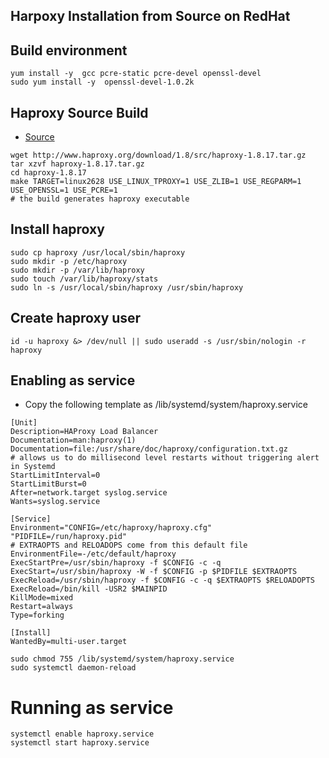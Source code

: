 ## Harpoxy  Installation from Source on RedHat

## Build environment
```
yum install -y  gcc pcre-static pcre-devel openssl-devel 
sudo yum install -y  openssl-devel-1.0.2k
```
## Haproxy Source Build
* [Source](http://www.haproxy.org/download/)
```
wget http://www.haproxy.org/download/1.8/src/haproxy-1.8.17.tar.gz
tar xzvf haproxy-1.8.17.tar.gz
cd haproxy-1.8.17
make TARGET=linux2628 USE_LINUX_TPROXY=1 USE_ZLIB=1 USE_REGPARM=1 USE_OPENSSL=1 USE_PCRE=1
# the build generates haproxy executable
```

##  Install haproxy
```
sudo cp haproxy /usr/local/sbin/haproxy
sudo mkdir -p /etc/haproxy
sudo mkdir -p /var/lib/haproxy 
sudo touch /var/lib/haproxy/stats
sudo ln -s /usr/local/sbin/haproxy /usr/sbin/haproxy
```

## Create haproxy user
```
id -u haproxy &> /dev/null || sudo useradd -s /usr/sbin/nologin -r haproxy 
```

## Enabling as service 
* Copy the following template as /lib/systemd/system/haproxy.service
```
[Unit]
Description=HAProxy Load Balancer
Documentation=man:haproxy(1)
Documentation=file:/usr/share/doc/haproxy/configuration.txt.gz
# allows us to do millisecond level restarts without triggering alert in Systemd
StartLimitInterval=0
StartLimitBurst=0
After=network.target syslog.service
Wants=syslog.service

[Service]
Environment="CONFIG=/etc/haproxy/haproxy.cfg" "PIDFILE=/run/haproxy.pid"
# EXTRAOPTS and RELOADOPS come from this default file
EnvironmentFile=-/etc/default/haproxy
ExecStartPre=/usr/sbin/haproxy -f $CONFIG -c -q
ExecStart=/usr/sbin/haproxy -W -f $CONFIG -p $PIDFILE $EXTRAOPTS
ExecReload=/usr/sbin/haproxy -f $CONFIG -c -q $EXTRAOPTS $RELOADOPTS
ExecReload=/bin/kill -USR2 $MAINPID
KillMode=mixed
Restart=always
Type=forking

[Install]
WantedBy=multi-user.target

```
```
sudo chmod 755 /lib/systemd/system/haproxy.service
sudo systemctl daemon-reload
```
# Running as service 
```
systemctl enable haproxy.service
systemctl start haproxy.service
```
